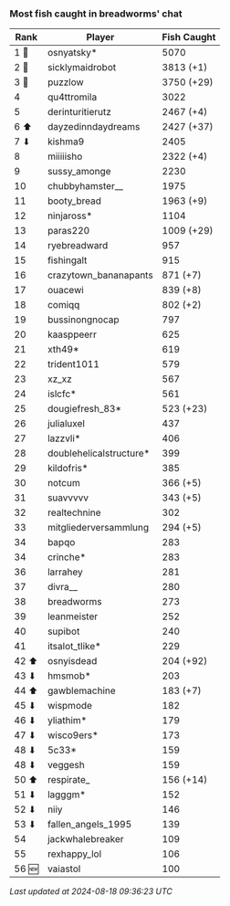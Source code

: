 ### Most fish caught in breadworms' chat
| Rank | Player | Fish Caught |
|------|--------|-----------|
| 1 🥇  | osnyatsky*  | 5070 |
| 2 🥈  | sicklymaidrobot  | 3813 (+1) |
| 3 🥉  | puzzlow  | 3750 (+29) |
| 4  | qu4ttromila  | 3022 |
| 5  | derinturitierutz  | 2467 (+4) |
| 6 ⬆ | dayzedinndaydreams  | 2427 (+37) |
| 7 ⬇ | kishma9  | 2405 |
| 8  | miiiiisho  | 2322 (+4) |
| 9  | sussy_amonge  | 2230 |
| 10  | chubbyhamster__  | 1975 |
| 11  | booty_bread  | 1963 (+9) |
| 12  | ninjaross*  | 1104 |
| 13  | paras220  | 1009 (+29) |
| 14  | ryebreadward  | 957 |
| 15  | fishingalt  | 915 |
| 16  | crazytown_bananapants  | 871 (+7) |
| 17  | ouacewi  | 839 (+8) |
| 18  | comiqq  | 802 (+2) |
| 19  | bussinongnocap  | 797 |
| 20  | kaasppeerr  | 625 |
| 21  | xth49*  | 619 |
| 22  | trident1011  | 579 |
| 23  | xz_xz  | 567 |
| 24  | islcfc*  | 561 |
| 25  | dougiefresh_83*  | 523 (+23) |
| 26  | julialuxel  | 437 |
| 27  | lazzvli*  | 406 |
| 28  | doublehelicalstructure*  | 399 |
| 29  | kildofris*  | 385 |
| 30  | notcum  | 366 (+5) |
| 31  | suavvvvv  | 343 (+5) |
| 32  | realtechnine  | 302 |
| 33  | mitgliederversammlung  | 294 (+5) |
| 34  | bapqo  | 283 |
| 34  | crinche*  | 283 |
| 36  | larrahey  | 281 |
| 37  | divra__  | 280 |
| 38  | breadworms  | 273 |
| 39  | leanmeister  | 252 |
| 40  | supibot  | 240 |
| 41  | itsalot_tlike*  | 229 |
| 42 ⬆ | osnyisdead  | 204 (+92) |
| 43 ⬇ | hmsmob*  | 203 |
| 44 ⬆ | gawblemachine  | 183 (+7) |
| 45 ⬇ | wispmode  | 182 |
| 46 ⬇ | yliathim*  | 179 |
| 47 ⬇ | wisco9ers*  | 173 |
| 48 ⬇ | 5c33*  | 159 |
| 48 ⬇ | veggesh  | 159 |
| 50 ⬆ | respirate_  | 156 (+14) |
| 51 ⬇ | lagggm*  | 152 |
| 52 ⬇ | niiy  | 146 |
| 53 ⬇ | fallen_angels_1995  | 139 |
| 54  | jackwhalebreaker  | 109 |
| 55  | rexhappy_lol  | 106 |
| 56 🆕 | vaiastol  | 100 |

_Last updated at 2024-08-18 09:36:23 UTC_